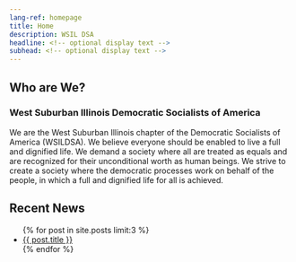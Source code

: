```yaml
---
lang-ref: homepage
title: Home
description: WSIL DSA
headline: <!-- optional display text -->
subhead: <!-- optional display text -->
---
```


## Who are We?
### West Suburban Illinois Democratic Socialists of America
We are the West Suburban Illinois chapter of the Democratic Socialists of America (WSILDSA). We believe everyone should be enabled to live a full and dignified life. We demand a society where all are treated as equals and are recognized for their unconditional worth as human beings. We strive to create a society where the democratic processes work on behalf of the people, in which a full and dignified life for all is achieved.

## Recent News
<ul>
  {% for post in site.posts limit:3 %}
    <li>
      <a href="{{ post.url }}">{{ post.title }}</a>
    </li>
  {% endfor %}
</ul>
